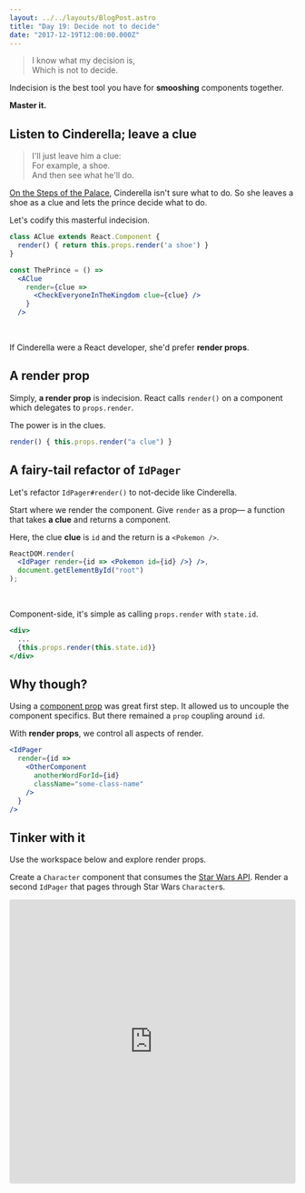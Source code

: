 ```yaml
---
layout: ../../layouts/BlogPost.astro
title: "Day 19: Decide not to decide"
date: "2017-12-19T12:00:00.000Z"
---
```


<div class="measure">

> I know what my decision is,\
> Which is not to decide.

Indecision is the best tool you have for **smooshing** components together.

**Master it.**

## Listen to Cinderella; leave a clue

> I'll just leave him a clue:\
> For example, a shoe.\
> And then see what he'll do.

[On the Steps of the Palace](https://genius.com/Anna-kendrick-on-the-steps-of-the-palace-annotated),
Cinderella isn't sure what to do. So she leaves a shoe as a clue and lets
the prince decide what to do.

Let's codify this masterful indecision.

```jsx
class AClue extends React.Component {
  render() { return this.props.render('a shoe') }
}

const ThePrince = () =>
  <AClue
    render={clue =>
      <CheckEveryoneInTheKingdom clue={clue} />
    }
  />
```

<br />

If Cinderella were a React developer, she'd prefer **render props**.

## A render prop

Simply, **a render prop** is indecision.
React calls `render()` on a component which delegates to `props.render`.  

The power is in the clues.

```js
render() { this.props.render("a clue") }
```

## A fairy-tail refactor of `IdPager`

Let's refactor `IdPager#render()` to not-decide like Cinderella.

Start where we render the component.
Give `render` as a prop—
a function that takes **a clue** and returns a component.

Here, the clue **clue** is `id` and the return is a `<Pokemon />`.

```jsx
ReactDOM.render(
  <IdPager render={id => <Pokemon id={id} />} />,
  document.getElementById("root")
);
```
<br />

Component-side, it's simple as calling `props.render` with `state.id`.

```jsx
<div>
  ...
  {this.props.render(this.state.id)}
</div>
```

## Why though?

Using a [component prop](/2017/18) was great first step.
It allowed us to uncouple the component specifics.
But there remained a `prop` coupling around `id`.

With **render props**, we control all aspects of render.

```jsx
<IdPager
  render={id =>
    <OtherComponent
      anotherWordForId={id}
      className="some-class-name"
    />
  }
/>
```
## Tinker with it

Use the workspace below and explore render props.

Create a `Character` component that consumes the [Star Wars API](https://swapi.co/).
Render a second `IdPager` that pages through Star Wars `Character`s.

</div>

<iframe src="https://codesandbox.io/embed/x9zqlx1xww" style="width:100%; height:500px; border:0; border-radius: 4px; overflow:hidden;" sandbox="allow-modals allow-forms allow-popups allow-scripts allow-same-origin"></iframe>